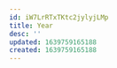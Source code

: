 ```yaml
---
id: iW7LrRTxTKtc2jylyjLMp
title: Year
desc: ''
updated: 1639759165188
created: 1639759165188
---
```


